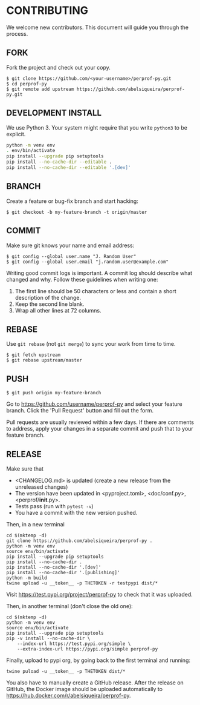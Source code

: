 # CONTRIBUTING

We welcome new contributors. This document will guide you
through the process.

## FORK

Fork the project and check out your copy.

    $ git clone https://github.com/<your-username>/perprof-py.git
    $ cd perprof-py
    $ git remote add upstream https://github.com/abelsiqueira/perprof-py.git

## DEVELOPMENT INSTALL

We use Python 3. Your system might require that you write `python3` to be explicit.

```bash
python -m venv env
. env/bin/activate
pip install --upgrade pip setuptools
pip install --no-cache-dir --editable .
pip install --no-cache-dir --editable '.[dev]'
```

## BRANCH

Create a feature or bug-fix branch and start hacking:

    $ git checkout -b my-feature-branch -t origin/master

## COMMIT

Make sure git knows your name and email address:

    $ git config --global user.name "J. Random User"
    $ git config --global user.email "j.random.user@example.com"

Writing good commit logs is important.  A commit log should describe what
changed and why.  Follow these guidelines when writing one:

1. The first line should be 50 characters or less and contain a short
   description of the change.
2. Keep the second line blank.
3. Wrap all other lines at 72 columns.

## REBASE

Use `git rebase` (not `git merge`) to sync your work from time to time.

    $ git fetch upstream
    $ git rebase upstream/master

## PUSH

    $ git push origin my-feature-branch

Go to https://github.com/username/perprof-py and select your feature branch.  Click
the 'Pull Request' button and fill out the form.

Pull requests are usually reviewed within a few days. If there are comments
to address, apply your changes in a separate commit and push that to your
feature branch.

## RELEASE

Make sure that

- <CHANGELOG.md> is updated (create a new release from the unreleased changes)
- The version have been updated in <pyproject.toml>, <doc/conf.py>, <perprof/__init__.py>.
- Tests pass (run with `pytest -v`)
- You have a commit with the new version pushed.

Then, in a new terminal

    cd $(mktemp -d)
    git clone https://github.com/abelsiqueira/perprof-py .
    python -m venv env
    source env/bin/activate
    pip install --upgrade pip setuptools
    pip install --no-cache-dir .
    pip install --no-cache-dir '.[dev]'
    pip install --no-cache-dir '.[publishing]'
    python -m build
    twine upload -u __token__ -p THETOKEN -r testpypi dist/*

Visit <https://test.pypi.org/project/perprof-py> to check that it was uploaded.

Then, in another terminal (don't close the old one):

    cd $(mktemp -d)
    python -m venv env
    source env/bin/activate
    pip install --upgrade pip setuptools
    pip -v install --no-cache-dir \
        --index-url https://test.pypi.org/simple \
        --extra-index-url https://pypi.org/simple perprof-py

Finally, upload to pypi org, by going back to the first terminal and running:

    twine puload -u __token__ -p THETOKEN dist/*

You also have to manually create a GitHub release.
After the release on GitHub, the Docker image should be uploaded automatically to <https://hub.docker.com/r/abelsiqueira/perprof-py>.
